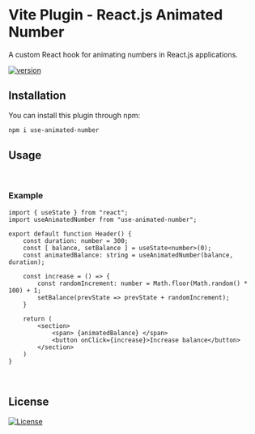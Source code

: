 # Vite Plugin - React.js Animated Number

A custom React hook for animating numbers in React.js applications.

<p align="center">

[![version](https://img.shields.io/npm/v/use-animated-number.svg)](https://www.npmjs.com/package/use-animated-number)

</p>

## Installation

You can install this plugin through npm:

```sh
npm i use-animated-number
```

## Usage

<br /> 

### Example

```tsx
import { useState } from "react";
import useAnimatedNumber from "use-animated-number";

export default function Header() {
    const duration: number = 300;
    const [ balance, setBalance ] = useState<number>(0);
    const animatedBalance: string = useAnimatedNumber(balance, duration);

    const increase = () => {
        const randomIncrement: number = Math.floor(Math.random() * 100) + 1;
        setBalance(prevState => prevState + randomIncrement);
    }

    return (
        <section>
            <span> {animatedBalance} </span>
            <button onClick={increase}>Increase balance</button>
        </section>
    )
}
```

<br /> 

## License

[![License](https://img.shields.io/badge/LICENSE-GPL--3.0-orange)](https://github.com/mustafadalga/use-animated-number/blob/main/LICENSE)


